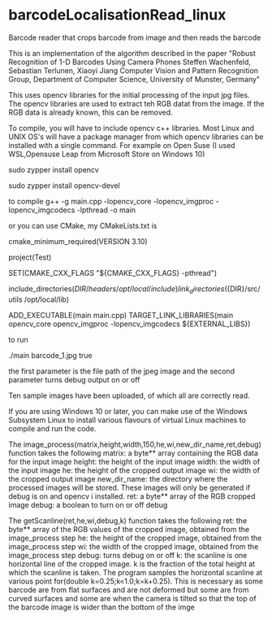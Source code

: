 # barcodeLocalisationRead_linux
Barcode reader that crops  barcode from image and then reads the barcode

This is an implementation of the algorithm described in the paper "Robust Recognition of 1-D Barcodes Using Camera Phones Steffen Wachenfeld, Sebastian Terlunen, Xiaoyi Jiang Computer Vision and Pattern Recognition Group, Department of Computer Science, University of Munster, Germany"

This uses opencv libraries for the initial processing of the input jpg files. The opencv libraries are used to extract teh RGB datat from the image. If the RGB data is already known, this can be removed.

To compile, you will have to include opencv c++ libraries. Most Linux and UNIX OS's will have a package manager from which opencv libraries can be installed with a single command. For example on Open Suse (I used WSL,Opensuse Leap from Microsoft Store on Windows 10)

sudo zypper install opencv

sudo zypper install opencv-devel

to compile g++ -g main.cpp -lopencv_core -lopencv_imgproc -lopencv_imgcodecs -lpthread -o main

or you can use CMake, my CMakeLists.txt is

cmake_minimum_required(VERSION 3.10)

project(Test)

SET(CMAKE_CXX_FLAGS "${CMAKE_CXX_FLAGS} -pthread")

include_directories(${DIR}/headers /opt/local/include) link_directories (${DIR}/src/utils /opt/local/lib)

ADD_EXECUTABLE(main main.cpp) TARGET_LINK_LIBRARIES(main opencv_core opencv_imgproc -lopencv_imgcodecs ${EXTERNAL_LIBS})

to run

./main barcode_1.jpg true

the first parameter is the file path of the jpeg image and the second parameter turns debug output on or off

Ten sample images have been uploaded, of which all are correctly read.

If you are using Windows 10 or later, you can make use of the Windows Subsystem Linux to install various flavours of virtual Linux machines to compile and run the code.

The image_process(matrix,height,width,150,he,wi,new_dir_name,ret,debug) function takes the following
matrix: a byte** array containing the RGB data for the input image
height: the height of the input image
width: the width of the input image
he: the height of the cropped output image
wi: the width of the cropped output image
new_dir_name: the directory where the processed images will be stored. These images will only be generated if debug is on and opencv i installed.
ret: a byte** array of the RGB cropped image
debug: a boolean to turn on or off debug

The getScanline(ret,he,wi,debug,k) function takes the following
ret: the byte** array of the RGB values of the cropped image, obtained from the image_process step
he: the height of the cropped image, obtained from the image_process step
wi: the width of the cropped image, obtained from the image_process step
debug: turns debug on or off
k: the scanline is one horizontal line of the cropped image. k is the fraction of the total height at which the scanline is taken.
  The program samples the horizontal scanline at various point for(double k=0.25;k<1.0;k=k+0.25). This is necessary as some barcode are from flat surfaces and are not deformed
  but some are from curved surfaces and some are when the camera is tilted so that the top of the barcode image is wider than the bottom of the imge
